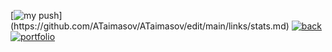 [![my push](https://readme-typing-svg.demolab.com?font=PotnyiStudentScript&size=65&duration=1&pause=1&color=404E65&background=D0E2FE&center=true&vCenter=true&multiline=true&repeat=false&width=1000&height=496&lines=%E2%A0%80;%D0%AD%D1%82%D0%BE+%D0%BC%D0%BE%D0%B8+%D0%BF%D1%83%D1%88%D0%B8+%D0%BD%D0%B0+%D0%B3%D0%B8%D1%82%D1%85%D0%B0%D0%B1;%E2%A0%80;%E2%A0%80%E2%A0%80%E2%A0%80%E2%A0%80%E2%A0%80%E2%A0%80%E2%A0%80%E2%A0%80%E2%A0%80%E2%9C%A7%E2%9C%A7%E2%9C%A7%E2%A0%80%E2%A0%80%E2%A0%80%E2%A0%80%E2%A0%80%E2%A0%80%E2%A0%80%E2%A0%80%E2%A0%80;%E2%9C%AA+%CF%89+%E2%9C%AA;%E2%A0%80;(%2F*%EF%BF%A3%EF%B8%B6%EF%BF%A3)%2F%E2%A0%80%E2%A0%80%E2%A0%80%E2%A0%80%E2%A0%80%E2%A0%80%E2%A0%80+%5C(%EF%BF%A3%EF%B8%B6%EF%BF%A3**%5C))](https://github.com/ATaimasov/ATaimasov/edit/main/links/stats.md)
[![back](https://readme-typing-svg.demolab.com?font=PotnyiStudentScript&size=65&duration=1&pause=2000&color=404E65&background=D0E2FE&center=true&vCenter=true&repeat=false&width=500&height=130&lines=%D0%9D%D0%B0%D0%B7%D0%B0%D0%B4)](https://github.com/ATaimasov/ATaimasov/)[![portfolio](https://readme-typing-svg.demolab.com?font=PotnyiStudentScript&size=65&duration=1&pause=2000&color=404E65&background=D0E2FE&center=true&vCenter=true&repeat=false&width=500&height=130&lines=%D0%9F%D0%BE%D1%80%D1%82%D1%84%D0%BE%D0%BB%D0%B8%D0%BE)](https://xn--80aag0apnud.xn--p1ai/projects.html)
